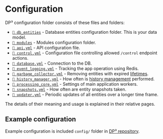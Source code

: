# Configuration

DP³ configuration folder consists of these files and folders:

- [`📁 db_entities`](db_entities.md) - Database entities configuration folder. This is your data model.
- [`📁 modules`](modules.md) - Modules configuration folder.
- [`📄 api.yml`](api.md) - API configuration file.
- [`📄 control.yml`](control.md) - Configuration file controlling allowed `/control` endpoint actions.
- [`📄 database.yml`](database.md) - Connection to the DB.
- [`📄 event_logging.yml`](event_logging.md) - Tracking the app operation using Redis.
- [`📄 garbage_collector.yml`](garbage_collector.md) - Removing entities with expired [lifetimes](lifetimes.md).
- [`📄 history_manager.yml`](history_manager.md) - How often is [history management](../history_management.md) performed.
- [`📄 processing_core.yml`](processing_core.md) - Settings of main application workers.
- [`📄 snapshots.yml`](snapshots.md) - How often are entity snapshots taken.
- [`📄 updater.yml`](updater.md) - Periodic updates of all entities over a longer time frame.

The details of their meaning and usage is explained in their relative pages.

## Example configuration

Example configuration is included `config/` folder in [DP³ repository](https://github.com/CESNET/dp3/).
